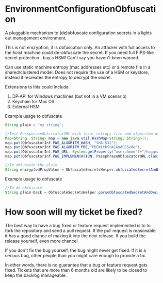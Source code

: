 # EnvironmentConfigurationObfuscation
A pluggable mechanism to (de)obfuscate configuration secrets in a lights out management environment. 

<WARNING> 
This is not encryption, it is obfuscation only. An attacker with full access to the hoist machine could de-obfuscate the secret. If you need full FIPS-like secret protection , buy a HSM! Can't say you haven't been warned.
</WARNING>
  
Can use static machine entropy (mac addresses etc) or a remote file in a shared/clustered model. Does not require the use of a HSM or keystore, instead it recreates the entropy to decrypt the secret.

Extensions to this could include: 
1. DP-API for Windows machines (but not in a VM scenario)
2. Keychain for Mac OS
3. External HSM 


Example usage to obfuscate

```java
String plain = "my string";

//Test PassphraseObfuscatorURL with local entropy file and algorithm overrides
Map<String, String> map = new java.util.HashMap<String, String>();
map.put(ObfuscatorInf.PWB_ALGORITM_HASH, "SHA-512");
map.put(ObfuscatorInf.PWB_ALGORITM_PBE,"PBEWithSHA1AndDESede");
map.put(ObfuscatorInf.PWB_URL, System.getProperty("user.home")+"/hoggmania.entropy");
map.put(ObfuscatorInf.PWB_IMPLEMENTATION, PassphraseObfuscatorURL.class.getName());

//To obfuscate the plain
String encryptedPropValue = ObfuscateSecretsHelper.obfuscatedSecretAndWrite(plain, map);
```

Example usage to obfuscate
```java
//To de-obfuscate 
String plain-back = ObfuscateSecretsHelper.parseObfuscatedSecretAndDecrypt(encryptedPropValue));
```

# How soon will my ticket be fixed?
The best way to have a bug fixed or feature request implemented is to to fork the repository and send a pull request. If the pull request is reasonable it has a good chance of making it into the next release. If you build the release yourself, even more chance!

If you don't fix the bug yourself, the bug might never get fixed. If it is a serious bug, other people than you might care enough to provide a fix.

In other words, there is no guarantee that a bug or feature request gets fixed. Tickets that are more than 6 months old are likely to be closed to keep the backlog manageable.
